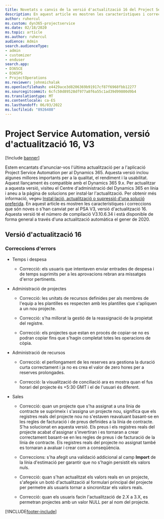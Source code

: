 ```yaml
---
title: Novetats o canvis de la versió d'actualització 16 del Project Service Automation, V3
description: En aquest article es mostren les característiques i correccions disponibles al Project Service Automation V3, versió d'actualització 16.
author: ruhercul
ms.custom: dyn365-projectservice
ms.date: 02/18/2020
ms.topic: article
ms.author: ruhercul
audience: Admin
search.audienceType:
- admin
- customizer
- enduser
search.app:
- D365CE
- D365PS
- ProjectOperations
ms.reviewer: johnmichalak
ms.openlocfilehash: e4429ace3d8206369b91917cf87f6968fbb12277
ms.sourcegitcommit: 6cfc50d89528df977a8f6a55c1ad39d99800d9b4
ms.translationtype: MT
ms.contentlocale: ca-ES
ms.lasthandoff: 06/03/2022
ms.locfileid: "8926488"
---
```

# <a name="project-service-automation-update-release-16-v3"></a>Project Service Automation, versió d'actualització 16, V3

[!include [banner](../includes/psa-now-project-operations.md)]

Estem encantats d'anunciar-vos l'última actualització per a l'aplicació Project Service Automation per al Dynamics 365. Aquesta versió inclou algunes millores importants per a la qualitat, el rendiment i la usabilitat.  Aquest llançament és compatible amb el Dynamics 365 9.x. Per actualitzar a aquesta versió, visiteu el Centre d'administració del Dynamics 365 en línia i aneu a la pàgina de solucions per instal·lar l'actualització. Per obtenir més informació, vegeu [Instal·lació, actualització o supressió d'una solució preferida](/dynamics365/project-service/upgrade-psa-home-page).
En aquest article es mostren les característiques i correccions que són noves o s'han canviat per al PSA V3, versió d'actualització 16. Aquesta versió té el número de compilació V3.10.6.34 i està disponible de forma general a través d'una actualització automàtica el gener de 2020.


## <a name="update-release-16"></a>Versió d'actualització 16

### <a name="bug-fixes"></a>Correccions d'errors

-   Temps i despesa

    -   Correcció: els usuaris que intentaven enviar entrades de despesa i de temps suprimits per a les aprovacions rebran ara missatges d'error pertinents.

-   Administració de projectes

    -   Correcció: les unitats de recursos definides per als membres de l'equip a les plantilles es respecten amb les plantilles que s'apliquen a un nou projecte.

    -   Correcció: s'ha millorat la gestió de la reassignació de la propietat del registre.

    -   Correcció: els projectes que estan en procés de copiar-se no es podran copiar fins que s'hagin completat totes les operacions de còpia.

-   Administració de recursos

    -   Correcció: el perllongament de les reserves ara gestiona la duració curta correctament i ja no es crea el valor de zero hores per a reserves prolongades.

    -   Correcció: la visualització de conciliació ara es mostra quan el fus horari del projecte és +5:30 GMT i el de l'usuari és diferent.

-   Sales

    -   Correcció: quan un projecte que s'ha assignat a una línia de contracte se suprimeix i s'assigna un projecte nou, significa que els registres reals del projecte nou no s'estaven reavaluant basant-se en les regles de facturació i de preus definides a la línia de contracte. S'ha solucionat en aquesta versió. Els preus i els registres reals del projecte acabat d'assignar s'invertiran i es tornaran a crear correctament basant-se en les regles de preus i de facturació de la línia de contracte. Els registres reals del projecte no assignat també es tornaran a avaluar i crear com a conseqüència.

    -   Correccions: s'ha afegit una validació addicional al camp **Import** de la línia d'estimació per garantir que no s'hagin persistit els valors nuls.

    -   Correcció: quan s'han actualitzat els valors reals en un projecte, s'afegeix un botó d'actualització al formulari principal del projecte per permetre als usuaris tornar a sincronitzar els valors reals.

    -   Correcció: quan els usuaris facin l'actualització de 2.X a 3.X, es permetran projectes amb un valor NULL per al nom del projecte.



[!INCLUDE[footer-include](../includes/footer-banner.md)]
